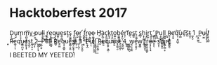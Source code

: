 # Hacktoberfest 2017
D̩̙͜ṷ̮m̙̠̥͎m̘̪͍̞̟̭͞y͜ ̵p͇ul̶̞͈̥l͢ ͈̹͉̻̳r̮̯͘e̮̝̰̱̘̲͉q̵̗͓̥̺̮u̺͍̣̹e̱̼̹̻st̝̜s̡̫̼̲ͅ f͍̪̫̬̲͙͚o̶̠̬r̜̻̟̻̤̦ ͓͕̟̩́f̩̘̹̥͍́r͍̯̘͈̗̘͓e̷̗͕̻͉͍e̷̩͚̭̙̳̰͉ H̬͈͝a̩̪̠͕͙̻c͓͈̯̤̯̗͜k̺͉̙t̟͓̼̫͉͢o͚̠̯̫b̼̮̳̗͓̞é͎̙̲̩r̘̹͘f̨e̗̣s̻͈t̠̱͚̦ ̹s̻ͅh͙͎͚͉̣̞̯i̧̭r͍̰ţ͈̮̤̩̱ͅ
̛͚̥̹
̳͎͓̹̺P̢̭͈u͔̱̯͔l͎̮̰͕̝͚̳l̮̻͉ ̺̝R̶̘̠͎͍͇̲̲e̛̜̥̬q̹̣̞̪̲͝ͅu̜̻e̝͠s̺t̵̯̥̣ ͖͙̮1
͎̤
̯͕̭̫͚͟P̵̬u̵̠̫̼ĺ̗̱͎̥̣̜l̸̩̱̙͉̲̺ ͓̦R̶e͚͔̠͔qu̵̱̳̤̺̮ͅe̯̼̥̟̟s̞̺̯t̺̘͙̠͓ ̪̖͓2̫̮̭͎͕̘
̶̼̠̥
͔̺͔̬P͡u͝l͏͉̩l̰̰̬͝ R̻̖e̱̯͖q̵̟̟̻͍ué͍̳͔̬̫s̶̻͉͍̬̯̜͙t͉̹̩̠́ ̲̦̩̺̩3͕̗̦̬͍̮
͙̖
͙P̷̙̱̟̲u̠͔l͏̠͕̣̗͉̠̥l͈͈̳͓͎̮̬͟ ̦͔̯͙̺̹͡R̷̪ḛ̮q̱̱̜͉̳̣́ue̙͈s͓̮̪̘̮ṱ̵͔̰͖͔ ̬͖̹̺̦4͍̩͢
͚͇͙͙ͅ
̯̘̪̖̼̪̠w̡̖͙͕̰ͅe̞̜̬͍̗w͖͈̻ ̢̤f̰̗͇̲͈ͅŕ͚͓͖͕̗͇̙e͔͙̙̖̗̘e͓̞̖ ̕s̱͙͎͝h̸̥̼͍͈i̥͇̜̻̣̥r̴t͈̳̱̮

I BEETED MY YEETED! 
